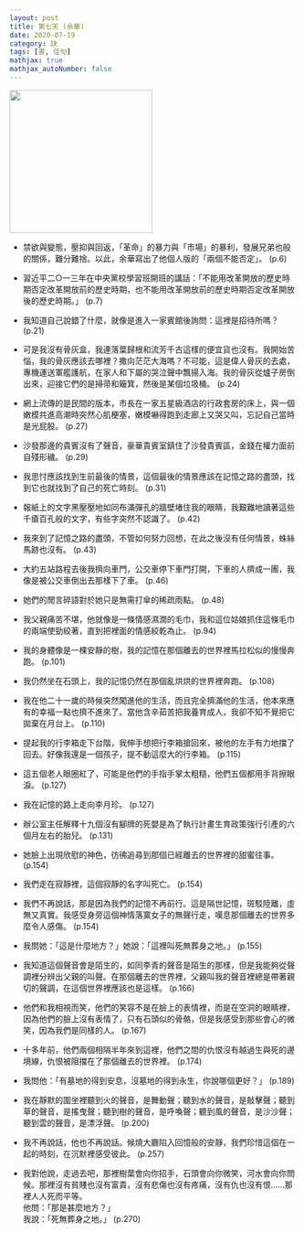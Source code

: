 ```yaml
---
layout: post
title: 第七天 (余華)
date: 2020-07-19
category: 訣
tags: [書, 佳句]
mathjax: true
mathjax_autoNumber: false
---
```



<img src="https://doltegg.github.io/book/images/7thday.jpg" style="width:250px;">

- 禁欲與變態，壓抑與回返，「革命」的暴力與「市場」的暴利，發展兄弟也般的關係，難分難捨。以此，余華寫出了他個人版的「兩個不能否定」。 (p.6)

- 習近平二○一三年在中央黨校學習班開班的講話：「不能用改革開放的歷史時期否定改革開放前的歷史時期，也不能用改革開放前的歷史時期否定改革開放後的歷史時期。」 (p.7)

- 我知道自己說錯了什麼，就像是進入一家賓館後詢問：這裡是招待所嗎？ (p.21)

- 可是我沒有骨灰盒，我連落葉歸根和流芳千古這樣的便宜貨也沒有。我開始苦惱，我的骨灰應該去哪裡？撒向茫茫大海嗎？不可能，這是偉人骨灰的去處，專機運送軍艦護航，在家人和下屬的哭泣聲中飄揚入海。我的骨灰從爐子房倒出來，迎接它們的是掃帚和簸箕，然後是某個垃圾桶。 (p.24)

- 網上流傳的是民間的版本，市長在一家五星級酒店的行政套房的床上，與一個嫩模共進高潮時突然心肌梗塞，嫩模嚇得跑到走廊上又哭又叫，忘記自己當時是光屁股。 (p.27)

- 沙發那邊的貴賓沒有了聲音，豪華貴賓室鎮住了沙發貴賓區，金錢在權力面前自殘形穢。 (p.29)

- 我思忖應該找到生前最後的情景，這個最後的情景應該在記憶之路的盡頭，找到它也就找到了自己的死亡時刻。 (p.31)

- 報紙上的文字黑壓壓地如同布滿彈孔的牆壁堵住我的眼睛，我艱難地讀著這些千瘡百孔般的文字，有些字突然不認識了。 (p.42)

- 我來到了記憶之路的盡頭，不管如何努力回想，在此之後沒有任何情景，蛛絲馬跡也沒有。 (p.43)

- 大約五站路程去後我擠向車門，公交車停下車門打開，下車的人擠成一團，我像是被公交車倒出去那樣下了車。 (p.46)

- 她們的閒言碎語對於她只是無需打傘的稀疏雨點。 (p.48)

- 我父親痛苦不堪，他就像是一條情感濕潤的毛巾，我和這位姑娘抓住這條毛巾的兩端使勁絞著，直到把裡面的情感絞乾為止。 (p.94)

- 我的身體像是一棵安靜的樹，我的記憶在那個離去的世界裡馬拉松似的慢慢奔跑。 (p.101)

- 我仍然坐在石頭上，我的記憶仍然在那個亂烘烘的世界裡奔跑。 (p.108)

- 我在他二十一歲的時候突然闖進他的生活，而且完全擠滿他的生活，他本來應有的幸福一點也擠不進來了。當他含辛茹苦把我養育成人，我卻不知不覺把它拋棄在月台上。 (p.110)

- 提起我的行李箱走下台階，我伸手想把行李箱搶回來，被他的左手有力地擋了回去。好像我還是一個孩子，提不動這麼大的行李箱。 (p.115)

- 這五個老人眼圈紅了，可能是他們的手指手掌太粗糙，他們五個都用手背擦眼淚。 (p.127)

- 我在記憶的路上走向李月珍。 (p.127)

- 辦公室主任解釋十九個沒有腳牌的死嬰是為了執行計畫生育政策強行引產的六個月左右的胎兒。 (p.131)

- 她臉上出現欣慰的神色，彷彿追尋到那個已經離去的世界裡的甜蜜往事。 (p.154)

- 我們走在寂靜裡，這個寂靜的名字叫死亡。 (p.154)

- 我們不再說話，那是因為我們的記憶不再前行。這是隔世記憶，斑駁陸離，虛無又真實。我感受身旁這個神情落寞女子的無聲行走，嘆息那個離去的世界多麼令人感傷。 (p.154)

- 我問她：「這是什麼地方？」她說：「這裡叫死無葬身之地。」 (p.155)

- 我知道這個聲音會是陌生的，如同李青的聲音是陌生的那樣，但是我能夠從聲調裡分辨出父親的叫聲。在那個離去的世界裡，父親叫我的聲音裡總是帶著親切的聲調，在這個世界裡應該也是這樣。 (p.166)

- 他們和我相視而笑，他們的笑容不是在臉上的表情裡，而是在空洞的眼睛裡，因為他們的臉上沒有表情了，只有石頭似的骨骼，但是我感受到那些會心的微笑，因為我們是同樣的人。 (p.167)

- 十多年前，他們兩個相隔半年來到這裡，他們之間的仇恨沒有越過生與死的邊境線，仇恨被阻擋在了那個離去的世界裡。 (p.174)

- 我問他：「有墓地的得到安息，沒墓地的得到永生，你說哪個更好？」 (p.189)

- 我在靜默的圍坐裡聽到火的聲音，是舞動聲；聽到水的聲音，是敲擊聲；聽到草的聲音，是搖曳聲；聽到樹的聲音，是呼喚聲；聽到風的聲音，是沙沙聲；聽到雲的聲音，是漂浮聲。 (p.200)

- 我不再說話，他也不再說話。候燒大廳陷入回憶般的安靜，我們珍惜這個在一起的時刻，在沉默裡感受彼此。 (p.257)

- 我對他說，走過去吧，那裡樹葉會向你招手，石頭會向你微笑，河水會向你問候。那裡沒有貧賤也沒有富貴，沒有悲傷也沒有疼痛，沒有仇也沒有恨……那裡人人死而平等。<br>
  他問：「那是甚麼地方？」<br>
  我說：「死無葬身之地。」 (p.270)


